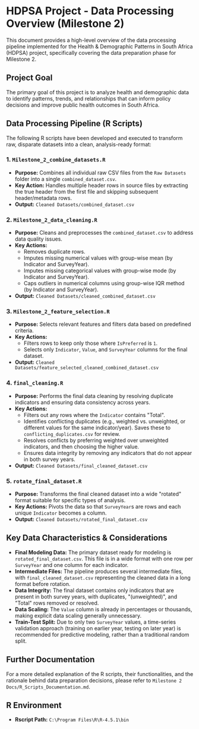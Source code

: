 # HDPSA Project - Data Processing Overview (Milestone 2)

This document provides a high-level overview of the data processing pipeline implemented for the Health & Demographic Patterns in South Africa (HDPSA) project, specifically covering the data preparation phase for Milestone 2.

## Project Goal
The primary goal of this project is to analyze health and demographic data to identify patterns, trends, and relationships that can inform policy decisions and improve public health outcomes in South Africa.

## Data Processing Pipeline (R Scripts)

The following R scripts have been developed and executed to transform raw, disparate datasets into a clean, analysis-ready format:

### 1. `Milestone_2_combine_datasets.R`
*   **Purpose:** Combines all individual raw CSV files from the `Raw Datasets` folder into a single `combined_dataset.csv`.
*   **Key Action:** Handles multiple header rows in source files by extracting the true header from the first file and skipping subsequent header/metadata rows.
*   **Output:** `Cleaned Datasets/combined_dataset.csv`

### 2. `Milestone_2_data_cleaning.R`
*   **Purpose:** Cleans and preprocesses the `combined_dataset.csv` to address data quality issues.
*   **Key Actions:**
    *   Removes duplicate rows.
    *   Imputes missing numerical values with group-wise mean (by Indicator and SurveyYear).
    *   Imputes missing categorical values with group-wise mode (by Indicator and SurveyYear).
    *   Caps outliers in numerical columns using group-wise IQR method (by Indicator and SurveyYear).
*   **Output:** `Cleaned Datasets/cleaned_combined_dataset.csv`

### 3. `Milestone_2_feature_selection.R`
*   **Purpose:** Selects relevant features and filters data based on predefined criteria.
*   **Key Actions:**
    *   Filters rows to keep only those where `IsPreferred` is `1`.
    *   Selects only `Indicator`, `Value`, and `SurveyYear` columns for the final dataset.
*   **Output:** `Cleaned Datasets/feature_selected_cleaned_combined_dataset.csv`

### 4. `final_cleaning.R`
*   **Purpose:** Performs the final data cleaning by resolving duplicate indicators and ensuring data consistency across years.
*   **Key Actions:**
    *   Filters out any rows where the `Indicator` contains "Total".
    *   Identifies conflicting duplicates (e.g., weighted vs. unweighted, or different values for the same indicator/year). Saves these to `conflicting_duplicates.csv` for review.
    *   Resolves conflicts by preferring weighted over unweighted indicators, and then choosing the higher value.
    *   Ensures data integrity by removing any indicators that do not appear in both survey years.
*   **Output:** `Cleaned Datasets/final_cleaned_dataset.csv`

### 5. `rotate_final_dataset.R`
*   **Purpose:** Transforms the final cleaned dataset into a wide "rotated" format suitable for specific types of analysis.
*   **Key Actions:** Pivots the data so that `SurveyYear`s are rows and each unique `Indicator` becomes a column.
*   **Output:** `Cleaned Datasets/rotated_final_dataset.csv`

## Key Data Characteristics & Considerations

*   **Final Modeling Data:** The primary dataset ready for modeling is `rotated_final_dataset.csv`. This file is in a wide format with one row per `SurveyYear` and one column for each indicator.
*   **Intermediate Files:** The pipeline produces several intermediate files, with `final_cleaned_dataset.csv` representing the cleaned data in a long format before rotation.
*   **Data Integrity:** The final dataset contains only indicators that are present in both survey years, with duplicates, "(unweighted)", and "Total" rows removed or resolved.
*   **Data Scaling:** The `Value` column is already in percentages or thousands, making explicit data scaling generally unnecessary.
*   **Train-Test Split:** Due to only two `SurveyYear` values, a time-series validation approach (training on earlier year, testing on later year) is recommended for predictive modeling, rather than a traditional random split.

## Further Documentation
For a more detailed explanation of the R scripts, their functionalities, and the rationale behind data preparation decisions, please refer to `Milestone 2 Docs/R_Scripts_Documentation.md`.

## R Environment

*   **Rscript Path:** `C:\Program Files\R\R-4.5.1\bin`

